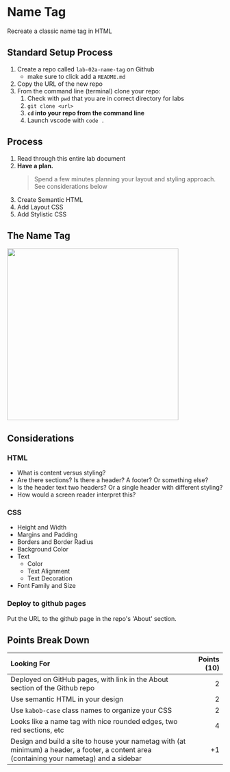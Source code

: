 # Name Tag

Recreate a classic name tag in HTML

## Standard Setup Process

1. Create a repo called `lab-02a-name-tag` on Github
    - make sure to click add a `README.md`
1. Copy the URL of the new repo
1. From the command line (terminal) clone your repo:
    1. Check with `pwd` that you are in correct directory for labs
    1. `git clone <url>`
    1. **`cd` into your repo from the command line**
    1. Launch vscode with `code .`

## Process

1. Read through this entire lab document
1. **Have a plan.** 
    > Spend a few minutes planning your layout and styling approach. See considerations below
2. Create Semantic HTML
3. Add Layout CSS
4. Add Stylistic CSS

## The Name Tag

<img src="https://user-images.githubusercontent.com/478864/77445954-f6c20600-6daa-11ea-80ea-d7bc770ca81b.png" width="400px">

## Considerations

### HTML

- What is content versus styling?
- Are there sections? Is there a header? A footer? Or something else?
- Is the header text two headers? Or a single header with different styling?
- How would a screen reader interpret this?

### CSS

- Height and Width
- Margins and Padding
- Borders and Border Radius
- Background Color
- Text 
    - Color
    - Text Alignment
    - Text Decoration
- Font Family and Size

### Deploy to github pages

Put the URL to the github page in the repo's 'About' section.

## Points Break Down

Looking For | Points (10)
:--|--:
Deployed on GitHub pages, with link in the About section of the Github repo | 2
Use semantic HTML in your design | 2
Use `kabob-case` class names to organize your CSS | 2
Looks like a name tag with nice rounded edges, two red sections, etc | 4
Design and build a site to house your nametag with (at minimum) a header, a footer, a content area (containing your nametag) and a sidebar | +1
